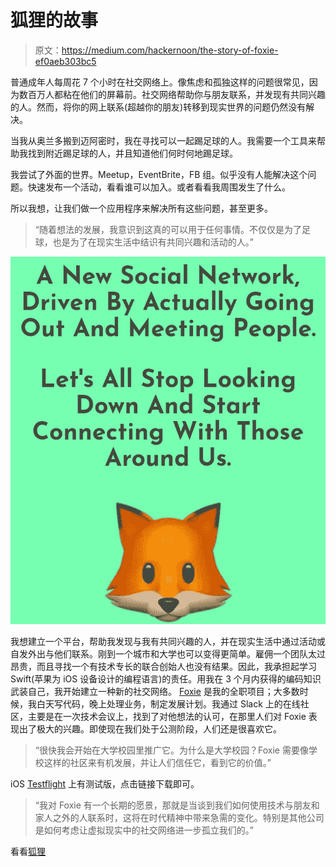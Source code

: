 # 狐狸的故事

> 原文：<https://medium.com/hackernoon/the-story-of-foxie-ef0aeb303bc5>

普通成年人每周花 7 个小时在社交网络上。像焦虑和孤独这样的问题很常见，因为数百万人都粘在他们的屏幕前。社交网络帮助你与朋友联系，并发现有共同兴趣的人。然而，将你的网上联系(超越你的朋友)转移到现实世界的问题仍然没有解决。

当我从奥兰多搬到迈阿密时，我在寻找可以一起踢足球的人。我需要一个工具来帮助我找到附近踢足球的人，并且知道他们何时何地踢足球。

我尝试了外面的世界。Meetup，EventBrite，FB 组。似乎没有人能解决这个问题。快速发布一个活动，看看谁可以加入。或者看看我周围发生了什么。

所以我想，让我们做一个应用程序来解决所有这些问题，甚至更多。

> “随着想法的发展，我意识到这真的可以用于任何事情。不仅仅是为了足球，也是为了在现实生活中结识有共同兴趣和活动的人。”

![](img/9a2dff88117c64f52daa15108b95f999.png)

我想建立一个平台，帮助我发现与我有共同兴趣的人，并在现实生活中通过活动或自发外出与他们联系。刚到一个城市和大学也可以变得更简单。雇佣一个团队太过昂贵，而且寻找一个有技术专长的联合创始人也没有结果。因此，我承担起学习 Swift(苹果为 iOS 设备设计的编程语言)的责任。用我在 3 个月内获得的编码知识武装自己，我开始建立一种新的社交网络。 [Foxie](https://hackernoon.com/tagged/startup) 是我的全职项目；大多数时候，我白天写代码，晚上处理业务，制定发展计划。我通过 Slack 上的在线社区，主要是在一次技术会议上，找到了对他想法的认可，在那里人们对 Foxie 表现出了极大的兴趣。即使现在我们处于公测阶段，人们还是很喜欢它。

> “很快我会开始在大学校园里推广它。为什么是大学校园？Foxie 需要像学校这样的社区来有机发展，并让人们信任它，看到它的价值。”

iOS [Testflight](https://testflight.apple.com/join/E5l94av3) 上有测试版，点击链接下载即可。

> “我对 Foxie 有一个长期的愿景，那就是当谈到我们如何使用技术与朋友和家人之外的人联系时，这将在时代精神中带来急需的变化。特别是其他公司是如何考虑让虚拟现实中的社交网络进一步孤立我们的。”

看看[狐狸](http://foxie.cool)